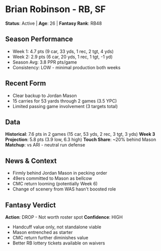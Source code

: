 # Brian Robinson - RB, SF
**Status**: Active | **Age**: 26 | **Fantasy Rank**: RB48

## Season Performance
- Week 1: 4.7 pts (9 car, 33 yds, 1 rec, 2 tgt, 4 yds)
- Week 2: 2.9 pts (6 car, 20 yds, 1 rec, 1 tgt, -1 yd)
- Season Avg: 3.8 PPR pts/game
- Consistency: LOW - minimal production both weeks

## Recent Form
- Clear backup to Jordan Mason
- 15 carries for 53 yards through 2 games (3.5 YPC)
- Limited passing game involvement (3 targets total)

## Data
**Historical**: 7.6 pts in 2 games (15 car, 53 yds, 2 rec, 3 tgt, 3 yds)
**Week 3 Projection**: 5.8 pts (3.9 low, 6.3 high)
**Touch Share**: ~20% behind Mason
**Matchup**: vs ARI - neutral run defense

## News & Context
- Firmly behind Jordan Mason in pecking order
- 49ers committed to Mason as bellcow
- CMC return looming (potentially Week 6)
- Change of scenery from WAS hasn't boosted role

## Fantasy Verdict
**Action**: DROP - Not worth roster spot
**Confidence**: HIGH
- Handcuff value only, not standalone viable
- Mason entrenched as starter
- CMC return further diminishes value
- Better RB lottery tickets available on waivers